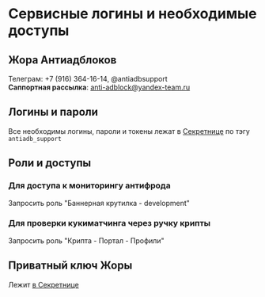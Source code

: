 # Сервисные логины и необходимые доступы

## Жора Антиадблоков
Телеграм: +7 (916) 364-16-14, @antiadbsupport<br>
**Саппортная рассылка**: [anti-adblock@yandex-team.ru](https://ml.yandex-team.ru/lists/anti-adblock/)

## Логины и пароли 
Все необходимы логины, пароли и токены лежат в [Секретнице](https://yav.yandex-team.ru) по тэгу `antiadb_support`

## Роли и доступы

### Для доступа к мониторингу антифрода
Запросить роль "Баннерная крутилка - development"

### Для проверки кукиматчинга через ручку крипты
Запросить роль "Крипта - Портал - Профили"


## Приватный ключ Жоры
Лежит [в Секретнице](https://yav.yandex-team.ru/secret/sec-01dy531f0kc8py9vnb2kk6x954)
